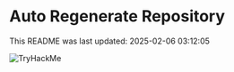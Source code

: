 # Auto Regenerate Repository

This README was last updated: 2025-02-06 03:12:05

 ![TryHackMe](https://tryhackme.com/badge/533634)